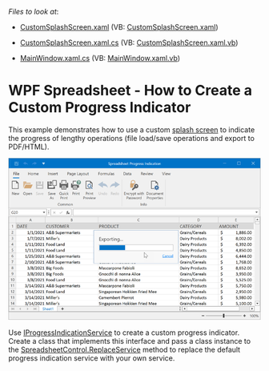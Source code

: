 <!-- default file list -->
*Files to look at*:

* [CustomSplashScreen.xaml](./CS/WpfSpreadsheetProgressSample/CustomSplashScreen.xaml) (VB: [CustomSplashScreen.xaml](./VB/WpfSpreadsheetProgressSample/CustomSplashScreen.xaml))

* [CustomSplashScreen.xaml.cs](./CS/WpfSpreadsheetProgressSample/CustomSplashScreen.xaml.cs) (VB: [CustomSplashScreen.xaml.vb](./VB/WpfSpreadsheetProgressSample/CustomSplashScreen.xaml.vb))

* [MainWindow.xaml.cs](./CS/WpfSpreadsheetProgressSample/MainWindow.xaml.cs) (VB: [MainWindow.xaml.vb](./VB/WpfSpreadsheetProgressSample/MainWindow.xaml.vb))

<!-- default file list end -->

# WPF Spreadsheet - How to Create a Custom Progress Indicator

This example demonstrates how to use a custom [splash screen](https://docs.devexpress.com/WPF/401685/controls-and-libraries/windows-and-utility-controls/splash-screen-manager) to indicate the progress of lengthy operations (file load/save operations and export to PDF/HTML).

![Spreadsheet - Custom Progress Indicator](./images/spreadsheet-custom-progress-indicator.png)

Use [IProgressIndicationService](https://docs.devexpress.com/CoreLibraries/DevExpress.Services.IProgressIndicationService) to create a custom progress indicator. Create a class that implements this interface and pass a class instance to the [SpreadsheetControl.ReplaceService](https://docs.devexpress.com/WPF/DevExpress.Xpf.Spreadsheet.SpreadsheetControl.ReplaceService--1(--0)) method to replace the default progress indication service with your own service.
